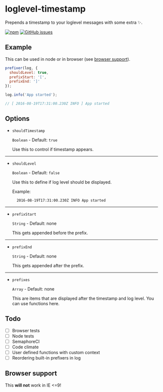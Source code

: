 loglevel-timestamp
===================

Prepends a timestamp to your loglevel messages with some extra ✨.

[![npm](https://img.shields.io/npm/v/loglevel-timestamp.svg?maxAge=2592000)](https://www.npmjs.com/package/loglevel-timestamp) [![GitHub issues](https://img.shields.io/github/issues/andreicek/loglevel-timestamp.svg?maxAge=2592000)](https://github.com/andreicek/loglevel-timestamp/issues)

## Example

This can be used in node or in browser (see [browser support](#browser-support)).

```JavaScript
prefixer(log, {
  shouldLevel: true,
  prefixStart: '[',
  prefixEnd: ']'
});

log.info('App started');

// [ 2016-08-19T17:31:00.230Z INFO ] App started
```

## Options

* `shouldTimestamp`

  `Boolean` - Default: `true`

  Use this to control if timestamp appears.

---------------------------------------------

* `shouldLevel`

  `Boolean` - Default: `false`

  Use this to define if log level should be displayed.

  Example:
  ```
    2016-08-19T17:31:00.230Z INFO App started
  ```

---------------------------------------------

* `prefixStart`

  `String` - Default: none

  This gets appended before the prefix.

---------------------------------------------

* `prefixEnd`

  `String` - Default: none

  This gets appended after the prefix.

---------------------------------------------

* `prefixes`

  `Array` - Default: none

  This are items that are displayed after the timestamp and log level. You can use functions here.

## Todo

- [ ] Browser tests
- [ ] Node tests
- [ ] SemaphoreCI
- [ ] Code climate
- [ ] User defined functions with custom context
- [ ] Reordering built-in prefixers in log

## Browser support

This **will not** work in IE <=9!
